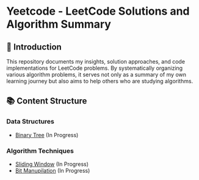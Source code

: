 # Yeetcode - LeetCode Solutions and Algorithm Summary
## 👋 Introduction
This repository documents my insights, solution approaches, and code implementations for LeetCode problems. By systematically organizing various algorithm problems, it serves not only as a summary of my own learning journey but also aims to help others who are studying algorithms.

## 📚 Content Structure

### Data Structures
- [Binary Tree](./BinaryTree/README.md) (In Progress)

### Algorithm Techniques
- [Sliding Window](./SlidingWindow/README.md) (In Progress)
- [Bit Manupilation](./BitManipulation/README.md) (In Progress)
